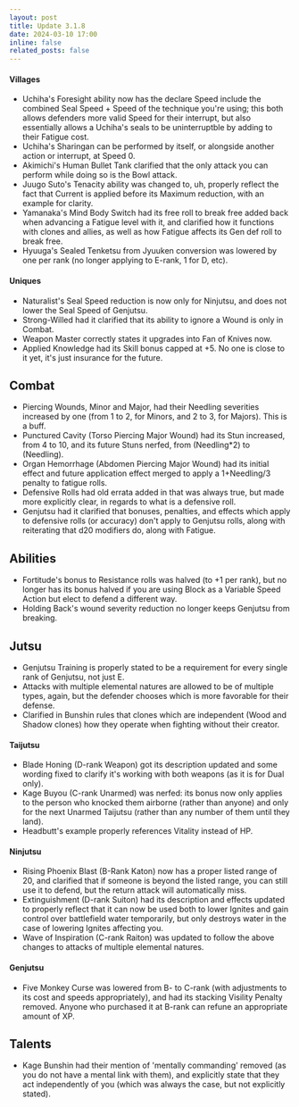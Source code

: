 ```yaml
---
layout: post
title: Update 3.1.8
date: 2024-03-10 17:00
inline: false
related_posts: false
---
```


#### Villages
 - Uchiha's Foresight ability now has the declare Speed include the combined Seal Speed + Speed of the technique you're using; this both allows defenders more valid Speed for their interrupt, but also essentially allows a Uchiha's seals to be uninterruptble by adding to their Fatigue cost.
 - Uchiha's Sharingan can be performed by itself, or alongside another action or interrupt, at Speed 0.
 - Akimichi's Human Bullet Tank clarified that the only attack you can perform while doing so is the Bowl attack.
 - Juugo Suto's Tenacity ability was changed to, uh, properly reflect the fact that Current is applied before its Maximum reduction, with an example for clarity.
 - Yamanaka's Mind Body Switch had its free roll to break free added back when advancing a Fatigue level with it, and clarified how it functions with clones and allies, as well as how Fatigue affects its Gen def roll to break free.
 - Hyuuga's Sealed Tenketsu from Jyuuken conversion was lowered by one per rank (no longer applying to E-rank, 1 for D, etc).

#### Uniques 
 - Naturalist's Seal Speed reduction is now only for Ninjutsu, and does not lower the Seal Speed of Genjutsu.
 - Strong-Willed had it clarified that its ability to ignore a Wound is only in Combat.
 - Weapon Master correctly states it upgrades into Fan of Knives now.
 - Applied Knowledge had its Skill bonus capped at +5.  No one is close to it yet, it's just insurance for the future.

## Combat
 - Piercing Wounds, Minor and Major, had their Needling severities increased by one (from 1 to 2, for Minors, and 2 to 3, for Majors). This is a buff.
 - Punctured Cavity (Torso Piercing Major Wound) had its Stun increased, from 4 to 10, and its future Stuns nerfed, from (Needling*2) to (Needling).
 - Organ Hemorrhage (Abdomen Piercing Major Wound) had its initial effect and future application effect merged to apply a 1+Needling/3 penalty to fatigue rolls.
 - Defensive Rolls had old errata added in that was always true, but made more explicitly clear, in regards to what is a defensive roll.
 - Genjutsu had it clarified that bonuses, penalties, and effects which apply to defensive rolls (or accuracy) don't apply to Genjutsu rolls, along with reiterating that d20 modifiers do, along with Fatigue.

## Abilities
 - Fortitude's bonus to Resistance rolls was halved (to +1 per rank), but no longer has its bonus halved if you are using Block as a Variable Speed Action but elect to defend a different way.
 - Holding Back's wound severity reduction no longer keeps Genjutsu from breaking.

## Jutsu
 - Genjutsu Training is properly stated to be a requirement for every single rank of Genjutsu, not just E.
 - Attacks with multiple elemental natures are allowed to be of multiple types, again, but the defender chooses which is more favorable for their defense.
 - Clarified in Bunshin rules that clones which are independent (Wood and Shadow clones) how they operate when fighting without their creator.

#### Taijutsu
 - Blade Honing (D-rank Weapon) got its description updated and some wording fixed to clarify it's working with both weapons (as it is for Dual only).
 - Kage Buyou (C-rank Unarmed) was nerfed: its bonus now only applies to the person who knocked them airborne (rather than anyone) and only for the next Unarmed Taijutsu (rather than any number of them until they land).
 - Headbutt's example properly references Vitality instead of HP.

#### Ninjutsu 
 - Rising Phoenix Blast (B-Rank Katon) now has a proper listed range of 20, and clarified that if someone is beyond the listed range, you can still use it to defend, but the return attack will automatically miss.
 - Extinguishment (D-rank Suiton) had its description and effects updated to properly reflect that it can now be used both to lower Ignites and gain control over battlefield water temporarily, but only destroys water in the case of lowering Ignites affecting you. 
 - Wave of Inspiration (C-rank Raiton) was updated to follow the above changes to attacks of multiple elemental natures.

#### Genjutsu
 - Five Monkey Curse was lowered from B- to C-rank (with adjustments to its cost and speeds appropriately), and had its stacking Visility Penalty removed.  Anyone who purchased it at B-rank can refune an appropriate amount of XP.

## Talents
 - Kage Bunshin had their mention of 'mentally commanding' removed (as you do not have a mental link with them), and explicitly state that they act independently of you (which was always the case, but not explicitly stated).